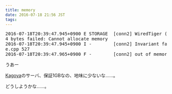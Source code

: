 ```yaml
---
title: memory
date: 2016-07-18 21:56 JST
tags: 
---
```


<pre>2016-07-18T20:39:47.945+0900 E STORAGE  [conn2] WiredTiger (12) [1468841987:945104][23859:0x7f9b2a6f6700], file:collection-2-4772634932404760316.wt, WT_CURSOR.search: memory allocation of 2748
4 bytes failed: Cannot allocate memory
2016-07-18T20:39:47.945+0900 I -        [conn2] Invariant failure: seekRet resulted in status UnknownError: 12: Cannot allocate memory at src/mongo/db/storage/wiredtiger/wiredtiger_record_stor
e.cpp 527
2016-07-18T20:39:47.965+0900 F -        [conn2] out of memory.
</pre>

うあー

[Kagoya](https://www.kagoya.jp/cloud/vps/)のサーバ、保証1GBなの、地味に少ないな……。

どうしようかな……。

